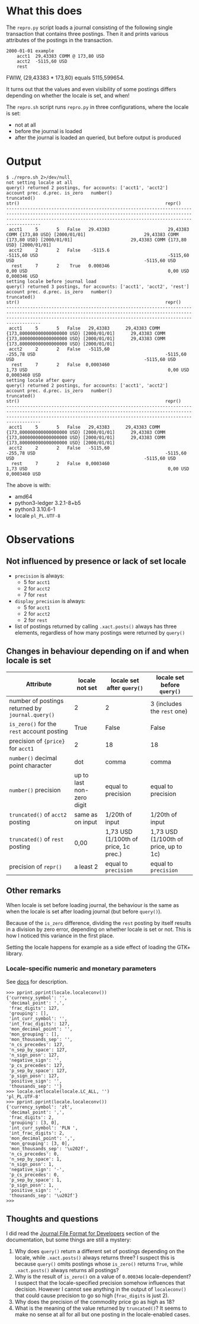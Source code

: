 # What this does

The `repro.py` script loads a journal consisting of the following single transaction that contains three postings.
Then it and prints various attributes of the postings in the transaction.

```
2000-01-01 example
    acct1  29,43383 COMM @ 173,80 USD
    acct2  -5115,60 USD
    rest
```

FWIW, (29,43383 * 173,80) equals 5115,599654.


It turns out that the values and even visibility of some postings differs depending on whether the locale is set, and when!

The `repro.sh` script runs `repro.py` in three configurations, where the locale is set:
- not at all
- before the journal is loaded
- after the journal is loaded an queried, but before output is produced

# Output

```
$ ./repro.sh 2>/dev/null 
not setting locale at all
query() returned 2 postings, for accounts: ['acct1', 'acct2']
account prec. d.prec. is_zero   number()                                                  truncated()                                                        str()                                                       repr()
-------------------------------------------------------------------------------------------------------------------------------------------------------------------------------------------------------------------------------
 acct1     5       5   False   29.43383                      29,43383 COMM {173,80 USD} [2000/01/01]                      29,43383 COMM {173,80 USD} [2000/01/01]                      29,43383 COMM {173,80 USD} [2000/01/01]
 acct2     2       2   False    -5115.6                                                 -5115,60 USD                                                 -5115,60 USD                                                 -5115,60 USD
  rest     7       2    True   0.000346                                                     0,00 USD                                                     0,00 USD                                                 0,000346 USD
setting locale before journal load
query() returned 3 postings, for accounts: ['acct1', 'acct2', 'rest']
account prec. d.prec. is_zero   number()                                                  truncated()                                                        str()                                                       repr()
-------------------------------------------------------------------------------------------------------------------------------------------------------------------------------------------------------------------------------
 acct1     5       5   False   29,43383      29,43383 COMM {173,800000000000000000 USD} [2000/01/01]      29,43383 COMM {173,800000000000000000 USD} [2000/01/01]      29,43383 COMM {173,800000000000000000 USD} [2000/01/01]
 acct2     2       2   False   -5115,60                                                  -255,78 USD                                                 -5115,60 USD                                                 -5115,60 USD
  rest     7       2   False  0,0003460                                                     1,73 USD                                                     0,00 USD                                                0,0003460 USD
setting locale after query
query() returned 2 postings, for accounts: ['acct1', 'acct2']
account prec. d.prec. is_zero   number()                                                  truncated()                                                        str()                                                       repr()
-------------------------------------------------------------------------------------------------------------------------------------------------------------------------------------------------------------------------------
 acct1     5       5   False   29,43383      29,43383 COMM {173,800000000000000000 USD} [2000/01/01]      29,43383 COMM {173,800000000000000000 USD} [2000/01/01]      29,43383 COMM {173,800000000000000000 USD} [2000/01/01]
 acct2     2       2   False   -5115,60                                                  -255,78 USD                                                 -5115,60 USD                                                 -5115,60 USD
  rest     7       2   False  0,0003460                                                     1,73 USD                                                     0,00 USD                                                0,0003460 USD
```

The above is with:
- amd64
- python3-ledger 3.2.1-8+b5
- python3        3.10.6-1
- locale `pl_PL.UTF-8`

# Observations

## Not influenced by presence or lack of set locale

- `precision` is always:
  * 5 for `acct1`
  * 2 for `acct2`
  * 7 for `rest` 
- `display_precision` is always:
  * 5 for `acct1`
  * 2 for `acct2`
  * 2 for `rest` 
- list of postings returned by calling `.xact.posts()` always has three elements, regardless of how many postings were returned by `query()`

## Changes in behaviour depending on if and when locale is set

 Attribute |                                      locale not set |           locale set after `query()`       |            locale set before `query()`
 ---- | ---- | ---- | ---- 
 number of postings returned by `journal.query()` |    2                          |     2                        |             3 (includes the `rest` one)
 `is_zero()` for the `rest` account posting | True                      |     False                     |                False
 precision of `{price}` for `acct1`  |          2                     |         18                   |                     18
 `number()` decimal point character |               dot               |            comma             |                        comma
 `number()` precision               |       up to last non-zero digit  |   equal to precision        |               equal to precision
 `truncated()` of `acct2` posting       |    same as on input  |             1/20th of input             |               1/20th of input
 `truncated()` of `rest` posting      |   0,00              |          1,73 USD (1/100th of price, 1c prec.) |    1,73 USD (1/100th of price, up to 1c)
 precision of `repr()`            |           a least 2   |                     equal to `precision`          |             equal to `precision`


## Other remarks

When locale is set before loading journal, the behaviour is the same as when
the locale is set after loading journal (but before `query()`).

Because of the `is_zero` difference, dividing the `rest` posting by itself
results in a division by zero error, depending on whether locale is set or not.
This is how I noticed this variance in the first place.

Setting the locale happens for example as a side effect of loading the GTK+ library.

### Locale-specific numeric and monetary parameters

See [docs](https://docs.python.org/3/library/locale.html#locale.localeconv) for description.

```
>>> pprint.pprint(locale.localeconv())
{'currency_symbol': '',
 'decimal_point': '.',
 'frac_digits': 127,
 'grouping': [],
 'int_curr_symbol': '',
 'int_frac_digits': 127,
 'mon_decimal_point': '',
 'mon_grouping': [],
 'mon_thousands_sep': '',
 'n_cs_precedes': 127,
 'n_sep_by_space': 127,
 'n_sign_posn': 127,
 'negative_sign': '',
 'p_cs_precedes': 127,
 'p_sep_by_space': 127,
 'p_sign_posn': 127,
 'positive_sign': '',
 'thousands_sep': ''}
>>> locale.setlocale(locale.LC_ALL, '')
'pl_PL.UTF-8'
>>> pprint.pprint(locale.localeconv())
{'currency_symbol': 'zł',
 'decimal_point': ',',
 'frac_digits': 2,
 'grouping': [3, 0],
 'int_curr_symbol': 'PLN ',
 'int_frac_digits': 2,
 'mon_decimal_point': ',',
 'mon_grouping': [3, 0],
 'mon_thousands_sep': '\u202f',
 'n_cs_precedes': 0,
 'n_sep_by_space': 1,
 'n_sign_posn': 1,
 'negative_sign': '-',
 'p_cs_precedes': 0,
 'p_sep_by_space': 1,
 'p_sign_posn': 1,
 'positive_sign': '',
 'thousands_sep': '\u202f'}
>>> 
```

## Thoughts and questions

I did read the [Journal File Format for Developers](https://www.ledger-cli.org/3.0/doc/ledger3.html#Journal-File-Format-for-Developers) section of the documentation, but some things are still a mystery:

1. Why does `query()` return a different set of postings depending on the locale, while `.xact.posts()` always returns three? I suspect this is because `query()` omits postings whose `is_zero()` returns `True`, while `.xact.posts()` always returns all postings?
2. Why is the result of `is_zero()` on a value of `0.000346` locale-dependent? I suspect that the locale-specified precision somehow influences that decision. However I cannot see anything in the output of `localeconv()` that could cause precision to go so high (`frac_digits` is just 2).
3. Why does the precision of the commodity price go as high as 18?
4. What is the meaning of the value returned by `truncated()`? It seems to make no sense at all for all but one posting in the locale-enabled cases.
